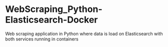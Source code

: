 # WebScraping_Python-Elasticsearch-Docker
Web scraping application in Python where data is load on Elasticsearch with both services running in containers
